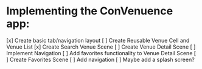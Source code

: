 #  Implementing the ConVenuence app:

[x] Create basic tab/navigation layout
[ ] Create Reusable Venue Cell and Venue List
[x] Create Search Venue Scene
[ ] Create Venue Detail Scene
[ ] Implement Navigation
[ ] Add favorites functionality to Venue Detail Scene
[ ] Create Favorites Scene
[ ] Add navigation
[ ] Maybe add a splash screen?

